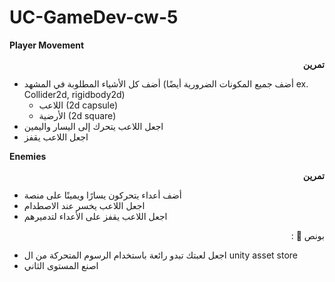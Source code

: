 # UC-GameDev-cw-5

**Player Movement**

<p dir="rtl">
<strong>تمرين</strong></p>




* أضف كل الأشياء المطلوبة في المشهد  (أضف جميع المكونات الضرورية أيضًا ex. Collider2d, rigidbody2d)
    * اللاعب (2d capsule)
    * الأرضية (2d square)
* اجعل اللاعب يتحرك إلى اليسار واليمين
* اجعل اللاعب يقفز

**Enemies**

<p dir="rtl">
<strong>تمرين</strong></p>




* أضف أعداء يتحركون يسارًا ويمينًا على منصة
* اجعل اللاعب يخسر عند الاصطدام
* اجعل اللاعب يقفز على الأعداء لتدميرهم

<p dir="rtl">
بونص 🌟 :</p>




* اجعل لعبتك تبدو رائعة باستخدام الرسوم المتحركة من ال unity asset store
* اصنع المستوى الثاني
